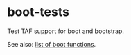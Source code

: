 # boot-tests

Test TAF support for boot and bootstrap.

See also: [list of boot functions](boot-functions.md).
